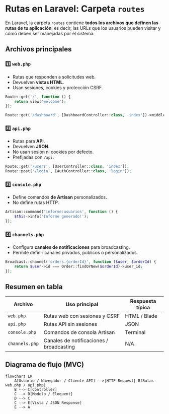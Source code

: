 # Rutas en Laravel: Carpeta `routes`

En Laravel, la carpeta `routes` contiene **todos los archivos que definen las rutas de tu aplicación**, es decir, las URLs que los usuarios pueden visitar y cómo deben ser manejadas por el sistema.

## Archivos principales

### 1️⃣ `web.php`

* Rutas que responden a solicitudes web.
* Devuelven **vistas HTML**.
* Usan sesiones, cookies y protección CSRF.

```php
Route::get('/', function () {
    return view('welcome');
});

Route::get('/dashboard', [DashboardController::class, 'index'])->middleware('auth');
```

### 2️⃣ `api.php`

* Rutas para **API**.
* Devuelven **JSON**.
* No usan sesión ni cookies por defecto.
* Prefijadas con `/api`.

```php
Route::get('/users', [UserController::class, 'index']);
Route::post('/login', [AuthController::class, 'login']);
```

### 3️⃣ `console.php`

* Define comandos **de Artisan** personalizados.
* No define rutas HTTP.

```php
Artisan::command('informe:usuarios', function () {
    $this->info('Informe generado!');
});
```

### 4️⃣ `channels.php`

* Configura **canales de notificaciones** para broadcasting.
* Permite definir canales privados, públicos o personalizados.

```php
Broadcast::channel('orders.{orderId}', function ($user, $orderId) {
    return $user->id === Order::findOrNew($orderId)->user_id;
});
```

## Resumen en tabla

| Archivo        | Uso principal                            | Respuesta típica |
| -------------- | ---------------------------------------- | ---------------- |
| `web.php`      | Rutas web con sesiones y CSRF            | HTML / Blade     |
| `api.php`      | Rutas API sin sesiones                   | JSON             |
| `console.php`  | Comandos de consola Artisan              | Terminal         |
| `channels.php` | Canales de notificaciones / broadcasting | N/A              |

## Diagrama de flujo (MVC)

```mermaid
flowchart LR
    A[Usuario / Navegador / Cliente API] -->|HTTP Request| B(Rutas web.php / api.php)
    B --> C[Controller]
    C --> D[Modelo / Eloquent]
    D --> C
    C --> E[Vista / JSON Response]
    E --> A
```

